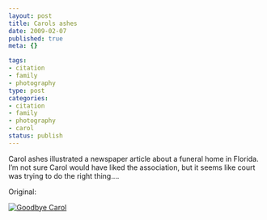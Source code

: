 ```yaml
--- 
layout: post
title: Carols ashes
date: 2009-02-07
published: true
meta: {}

tags: 
- citation
- family
- photography
type: post
categories: 
- citation
- family
- photography
- carol
status: publish
---
```



Carol ashes illustrated a newspaper article about a funeral home in Florida.  I’m not sure Carol would have liked the association, but it seems like court was trying to do the right thing….

  

  

Original:

 [![Goodbye Carol](http://media.eick.us/2011/05/320461608_826b0c9f8b.jpg)](http://www.flickr.com/photos/andreweick/320461608/ "Goodbye Carol by AndrewEick, on Flickr")
